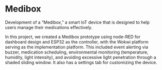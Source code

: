 # Medibox

Development of a ”Medibox,” a smart IoT device that is designed to help users manage their medications effectively.

In this project, we created a Medibox prototype using node-RED for dashboard design and ESP32 as the controller, with the Wokwi platform serving as the implementation platform. This included event alerting via buzzer, medication scheduling, environmental monitoring (temperature, humidity, light intensity), and avoiding excessive light penetration through a shaded sliding window. It also has a settings tab for customizing the device.
